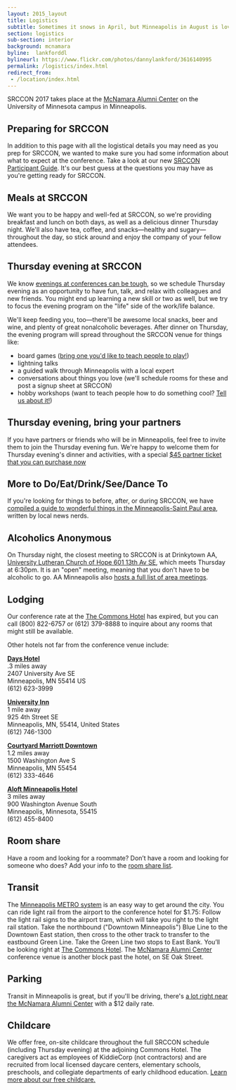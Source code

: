 ```yaml
---
layout: 2015_layout
title: Logistics
subtitle: Sometimes it snows in April, but Minneapolis in August is lovely, as is our light-filled venue.
section: logistics
sub-section: interior
background: mcnamara
byline:  lankforddl
bylineurl: https://www.flickr.com/photos/dannylankford/3616140995
permalink: /logistics/index.html
redirect_from:
 - /location/index.html
---
```

SRCCON 2017 takes place at the <a href="https://www.google.com/maps/place/mcnamara+alumni+center/@44.975251,-93.227871,15z/data=!4m2!3m1!1s0x0:0x5f984f594ceab6ad?sa=X&ei=9qzmVISFC4iegwTskYDYCg&ved=0CIcBEPwSMBA">McNamara Alumni Center</a> on the University of Minnesota campus in Minneapolis.

## Preparing for SRCCON
In addition to this page with all the logistical details you may need as you prep for SRCCON, we wanted to make sure you had some information about what to expect at the conference. Take a look at our new [SRCCON Participant Guide](/guide/participant/index.html). It's our best guess at the questions you may have as you're getting ready for SRCCON.

## Meals at SRCCON
We want you to be happy and well-fed at SRCCON, so we're providing breakfast and lunch on both days, as well as a delicious dinner Thursday night. We'll also have tea, coffee, and snacks—healthy and sugary—throughout the day, so stick around and enjoy the company of your fellow attendees.

## Thursday evening at SRCCON
We know [evenings at conferences can be tough](https://opennews.org/blog/srccon-thursday/), so we schedule Thursday evening as an opportunity to have fun, talk, and relax with colleagues and new friends. You might end up learning a new skill or two as well, but we try to focus the evening program on the "life" side of the work/life balance.

We'll keep feeding you, too—there'll be awesome local snacks, beer and wine, and plenty of great nonalcoholic beverages. After dinner on Thursday, the evening program will spread throughout the SRCCON venue for things like:

* board games ([bring one you'd like to teach people to play!](https://etherpad.opennews.org/p/BoardGames))
* lightning talks
* a guided walk through Minneapolis with a local expert
* conversations about things you love (we'll schedule rooms for these and post a signup sheet at SRCCON)
* hobby workshops (want to teach people how to do something cool? [Tell us about it!](https://docs.google.com/forms/d/10TMdvqWDlYGCDyN-dPooQ7QGVqQAZLdsP8mFsaHQ9UE/edit))

## Thursday evening, bring your partners
If you have partners or friends who will be in Minneapolis, feel free to invite them to join the Thursday evening fun. We're happy to welcome them for Thursday evening's dinner and activities, with a special <a href="https://www.eventbrite.com/e/srccon-2017-partner-ticket-tickets-36309639108">$45 partner ticket that you can purchase now</a>

## More to Do/Eat/Drink/See/Dance To
If you're looking for things to before, after, or during SRCCON, we have [compiled a guide to wonderful things in the Minneapolis-Saint Paul area](/guide/index.html), written by local news nerds.

## Alcoholics Anonymous
On Thursday night, the closest meeting to SRCCON is at Drinkytown AA, [University Lutheran Church of Hope 601 13th Av SE](https://www.google.com/maps/place/University+Lutheran+Church+of+Hope/@44.983557,-93.235761,15z/data=!4m2!3m1!1s0x0:0x7e2b9cb466a3fbda?sa=X&ei=4jiEVZyHMcbgoASy45voCQ&ved=0CG8Q_BIwCg), which meets Thursday at 6:30pm. It is an "open" meeting, meaning that you don't have to be alcoholic to go. AA Minneapolis also [hosts a full list of area meetings](http://www.aaminneapolis.org/pages/meeting/meetings.asp?Location=74&Name=Minneapolis%2C%20Southeast&Image=minneapolissoutheast.gif#Thursday).

## Lodging
Our conference rate at the [The Commons Hotel](http://www.commonshotel.com/) has expired, but you can call (800) 822-6757 or (612) 379-8888 to inquire about any rooms that might still be available.

Other hotels not far from the conference venue include:

**[Days Hotel](http://www.daysinn.com/hotels/minnesota/minneapolis/days-inn-hotel-university-ave-se/hotel-overview)**  
.3 miles away  
2407 University Ave SE  
Minneapolis, MN 55414 US  
(612) 623-3999

**[University Inn](http://www.universityinnmn.com/)**  
1 mile away  
925 4th Street SE  
Minneapolis, MN, 55414, United States  
(612) 746-1300

**[Courtyard Marriott Downtown](http://courtyard.marriott.com/mspdc)**  
1.2 miles away  
1500 Washington Ave S  
Minneapolis, MN 55454  
(612) 333-4646

**[Aloft Minneapolis Hotel](http://www.aloftminneapolis.com/)**  
3 miles away  
900 Washington Avenue South  
Minneapolis, Minnesota, 55415  
(612) 455-8400

## Room share
Have a room and looking for a roommate? Don’t have a room and looking for someone who does? Add your info to the [room share list](https://etherpad.opennews.org/p/srcconRoomShare2017).

## Transit
The [Minneapolis METRO system](http://www.metrotransit.org/metro-system) is an easy way to get around the city. You can ride light rail from the airport to the conference hotel for $1.75: Follow the light rail signs to the airport tram, which will take you right to the light rail station. Take the northbound ("Downtown Minneapolis") Blue Line to the Downtown East station, then cross to the other track to transfer to the eastbound Green Line. Take the Green Line two stops to East Bank. You’ll be looking right at [The Commons Hotel](http://www.commonshotel.com). The [McNamara Alumni Center](http://www.mac-events.org/) conference venue is another block past the hotel, on SE Oak Street.

## Parking
Transit in Minneapolis is great, but if you'll be driving, there's [a lot right near the McNamara Alumni Center](http://mac-events.org/directions/) with a $12 daily rate.

## Childcare
We offer free, on-site childcare throughout the full SRCCON schedule (including Thursday evening) at the adjoining Commons Hotel. The caregivers act as employees of KiddieCorp (not contractors) and are recruited from local licensed daycare centers, elementary schools, preschools, and collegiate departments of early childhood education. [Learn more about our free childcare.](/childcare)
